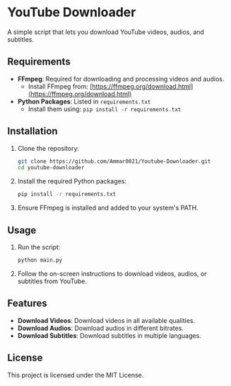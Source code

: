 # YouTube Downloader

A simple script that lets you download YouTube videos, audios, and subtitles.

## Requirements

- **FFmpeg**: Required for downloading and processing videos and audios.
  - Install FFmpeg from: [https://ffmpeg.org/download.html](https://ffmpeg.org/download.html)
- **Python Packages**: Listed in `requirements.txt`
  - Install them using: `pip install -r requirements.txt`

## Installation

1. Clone the repository:
    ```sh
    git clone https://github.com/Ammar0021/Youtube-Downloader.git
    cd youtube-downloader
    ```

2. Install the required Python packages:
    ```sh
    pip install -r requirements.txt
    ```

3. Ensure FFmpeg is installed and added to your system's PATH.

## Usage

1. Run the script:
    ```sh
    python main.py
    ```

2. Follow the on-screen instructions to download videos, audios, or subtitles from YouTube.

## Features

- **Download Videos**: Download videos in all available qualities.
- **Download Audios**: Download audios in different bitrates.
- **Download Subtitles**: Download subtitles in multiple languages.

## License

This project is licensed under the MIT License.

